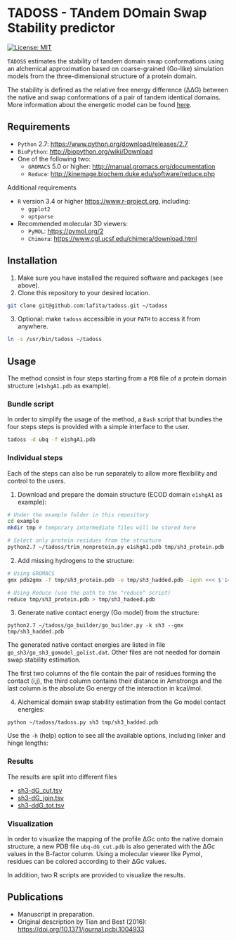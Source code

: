 # TADOSS - TAndem DOmain Swap Stability predictor

[![License: MIT](https://img.shields.io/badge/License-MIT-yellow.svg)](LICENSE)

`TADOSS` estimates the stability of tandem domain swap conformations using an alchemical approximation based on coarse-grained (Go-like) simulation models from the three-dimensional structure of a protein domain.

The stability is defined as the relative free energy difference (ΔΔG) between the native and swap conformations of a pair of tandem identical domains. More information about the energetic model can be found [here](TODO).

## Requirements

- `Python` 2.7: https://www.python.org/download/releases/2.7
- `BioPython`: http://biopython.org/wiki/Download
- One of the following two:
  - `GROMACS` 5.0 or higher: http://manual.gromacs.org/documentation
  - `Reduce`: http://kinemage.biochem.duke.edu/software/reduce.php

Additional requirements
- `R` version 3.4 or higher https://www.r-project.org, including:
  - `ggplot2`
  - `optparse`
- Recommended molecular 3D viewers:
  - `PyMOL`: https://pymol.org/2
  - `Chimera`: https://www.cgl.ucsf.edu/chimera/download.html

## Installation

1. Make sure you have installed the required software and packages (see above).
2. Clone this repository to your desired location.
```bash
git clone git@github.com:lafita/tadoss.git ~/tadoss
```
3. Optional: make `tadoss` accessible in your `PATH` to access it from anywhere.
```bash
ln -s /usr/bin/tadoss ~/tadoss
```

## Usage

The method consist in four steps starting from a `PDB` file of a protein domain structure (`e1shgA1.pdb` as example).

### Bundle script

In order to simplify the usage of the method, a `Bash` script that bundles the four steps steps is provided with a simple interface to the user.

```bash
tadoss -d ubq -f e1shgA1.pdb
```

### Individual steps

Each of the steps can also be run separately to allow more flexibility and control to the users.

1. Download and prepare the domain structure (ECOD domain `e1shgA1` as example):
```bash
# Under the example folder in this repository
cd example
mkdir tmp # temporary intermediate files will be stored here
```
```bash
# Select only protein residues from the structure
python2.7 ~/tadoss/trim_nonprotein.py e1shgA1.pdb tmp/sh3_protein.pdb
```

2. Add missing hydrogens to the structure:
```bash
# Using GROMACS
gmx pdb2gmx -f tmp/sh3_protein.pdb -o tmp/sh3_hadded.pdb -ignh <<< $'14\n3'
```
```bash
# Using Reduce (use the path to the "reduce" script)
reduce tmp/sh3_protein.pdb > tmp/sh3_hadeed.pdb
```

3. Generate native contact energy (Go model) from the structure:
```
python2.7 ~/tadoss/go_builder/go_builder.py -k sh3 --gmx tmp/sh3_hadded.pdb
```

The generated native contact energies are listed in file `go_sh3/go_sh3_gomodel_golist.dat`.
Other files are not needed for domain swap stability estimation.

The first two columns of the file contain the pair of residues forming the contact (i,j), the third column contains their distance in Amstrongs and the last column is the absolute Go energy of the interaction in kcal/mol.

4. Alchemical domain swap stability estimation from the Go model contact energies:
```
python ~/tadoss/tadoss.py sh3 tmp/sh3_hadded.pdb
```
Use the `-h` (help) option to see all the available options, including linker and hinge lengths:


### Results

The results are split into different files
- [sh3-dG_cut.tsv](example/sh3-dG_cut.tsv)
- [sh3-dG_join.tsv](example/sh3-dG_join.tsv)
- [sh3-ddG_tot.tsv](example/sh3-ddG_tot.tsv)


### Visualization

In order to visualize the mapping of the profile ΔGc onto the native domain structure, a new PDB file `ubq-dG_cut.pdb` is also generated with the ΔGc values in the B-factor column. Using a molecular viewer like Pymol, residues can be colored according to their ΔGc values.

In addition, two R scripts are provided to visualize the results.

## Publications

- Manuscript in preparation.
- Original description by Tian and Best (2016): https://doi.org/10.1371/journal.pcbi.1004933
